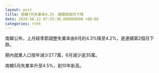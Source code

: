```yaml
---
layout: post
title: 南韓7月失業率4.2%　連續兩個月下降
date: 2020-08-12 07:55:30.000000000 +08:00
categories: rthk
---
```


南韓公布，上月經季節調整失業率由6月的4.3%降至4.2%，是連續第2個月下跌。

期內就業人口按年減少27.7萬，6月減少逾35萬。

南韓5月失業率升至4.5%，創10年新高。
